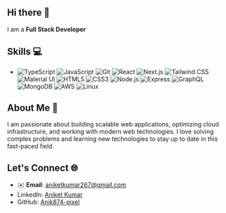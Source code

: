 ## Hi there 👋

I am a **Full Stack Developer**

## Skills 💻
- ![TypeScript](https://img.shields.io/badge/TypeScript-3178C6?style=flat-square&logo=typescript&logoColor=white) ![JavaScript](https://img.shields.io/badge/JavaScript-F7DF1E?style=flat-square&logo=javascript&logoColor=black) ![Git](https://img.shields.io/badge/Git-F05032?style=flat-square&logo=git&logoColor=white) ![React](https://img.shields.io/badge/React-61DAFB?style=flat-square&logo=react&logoColor=black) ![Next.js](https://img.shields.io/badge/Next.js-000000?style=flat-square&logo=next.js&logoColor=white) ![Tailwind CSS](https://img.shields.io/badge/Tailwind%20CSS-06B6D4?style=flat-square&logo=tailwind-css&logoColor=white) ![Material UI](https://img.shields.io/badge/Material%20UI-0081CB?style=flat-square&logo=mui&logoColor=white) ![HTML5](https://img.shields.io/badge/HTML5-E34F26?style=flat-square&logo=html5&logoColor=white) ![CSS3](https://img.shields.io/badge/CSS3-1572B6?style=flat-square&logo=css3&logoColor=white) ![Node.js](https://img.shields.io/badge/Node.js-339933?style=flat-square&logo=node.js&logoColor=white) ![Express](https://img.shields.io/badge/Express-000000?style=flat-square&logo=express&logoColor=white)  ![GraphQL](https://img.shields.io/badge/GraphQL-E10098?style=flat-square&logo=graphql&logoColor=white) ![MongoDB](https://img.shields.io/badge/MongoDB-47A248?style=flat-square&logo=mongodb&logoColor=white) ![AWS](https://img.shields.io/badge/Amazon%20Web%20Services-232F3E?style=flat-square&logo=amazon-aws&logoColor=white) ![Linux](https://img.shields.io/badge/Linux-FCC624?style=flat-square&logo=linux&logoColor=black)

## About Me 🌱
I am passionate about building scalable web applications, optimizing cloud infrastructure, and working with modern web technologies. I love solving complex problems and learning new technologies to stay up to date in this fast-paced field.

## Let's Connect 🌐
- ✉️ **Email**: [aniketkumar267@gmail.com](mailto:aniketkumar267@gmail.com)
- LinkedIn: [Aniket Kumar](https://www.linkedin.com/in/aniket874)
- GitHub: [Anik874-pixel](https://github.com/Anik874-pixel)

